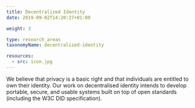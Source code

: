 ```yaml
---
title: Decentralized Identity
date: 2019-09-02T14:20:27+01:00

weight: 3

type: research_areas
taxonomyName: decentralized-identity

resources:
  - src: icon.jpg
---
```


We believe that privacy is a basic right and that individuals are entitled to own their identity. Our work on decentralised identity intends to develop portable, secure, and usable systems built on top of open standards (including the W3C DID specification).
